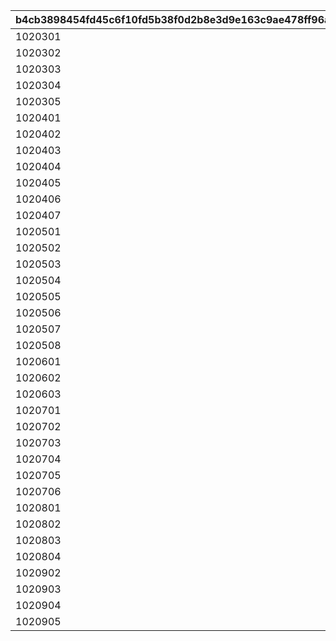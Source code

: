 |b4cb3898454fd45c6f10fd5b38f0d2b8e3d9e163c9ae478ff96a01fdcea9ec4c|f5a689359f086036c7cafc79826dd3afdd5fc4b3c0743f711f4819a399ab77da|e2e1947fe701bb56c7c717c3e2a89affb296eb5f4ffdcac53bb91d9ad06e144e|b0d54e7814fa67b936c1f1329c4f204d88172b9d5f226bd1a39d51f52c0214d0|
| --- | --- | --- | --- |
|1020301|10203|2025/03/31 12:00:00|104001|
|1020302|10203|2025/03/31 12:00:00|126401|
|1020303|10203|2025/04/15 15:00:00|134701|
|1020304|10203|2025/03/31 12:00:00|126501|
|1020305|10203|2025/03/31 12:00:00|127801|
|1020401|10204|2025/05/15 15:00:00|132501|
|1020402|10204|2025/05/03 19:00:00|132301|
|1020403|10204|2025/04/30 12:00:00|100901|
|1020404|10204|2025/04/30 12:00:00|102701|
|1020405|10204|2025/04/30 12:00:00|101301|
|1020406|10204|2025/04/30 12:00:00|105101|
|1020407|10204|2025/04/30 12:00:00|105601|
|1020501|10205|2025/06/10 12:00:00|134901|
|1020502|10205|2025/05/31 12:00:00|105401|
|1020503|10205|2025/05/31 12:00:00|113901|
|1020504|10205|2025/05/31 12:00:00|117401|
|1020505|10205|2025/05/31 12:00:00|134801|
|1020506|10205|2025/05/31 12:00:00|106501|
|1020507|10205|2025/05/31 12:00:00|104501|
|1020508|10205|2025/05/31 12:00:00|129701|
|1020601|10206|2025/06/30 12:00:00|129001|
|1020602|10206|2025/06/30 12:00:00|106401|
|1020603|10206|2025/06/30 12:00:00|126101|
|1020701|10207|2025/07/31 12:00:00|129601|
|1020702|10207|2025/07/31 12:00:00|126001|
|1020703|10207|2025/07/31 12:00:00|106001|
|1020704|10207|2025/07/31 12:00:00|103001|
|1020705|10207|2025/07/31 12:00:00|129701|
|1020706|10207|2025/07/31 12:00:00|125801|
|1020801|10208|2025/08/31 12:00:00|135501|
|1020802|10208|2025/09/08 12:00:00|135601|
|1020803|10208|2025/08/31 12:00:00|100101|
|1020804|10208|2025/08/31 12:00:00|100301|
|1020902|10209|2025/09/30 12:00:00|135801|
|1020903|10209|2025/09/30 12:00:00|133101|
|1020904|10209|2025/09/30 12:00:00|133001|
|1020905|10209|2025/09/30 12:00:00|100701|